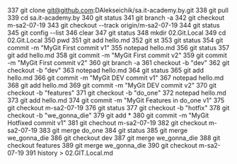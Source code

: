  337  git clone git@github.com:DAlekseichik/sa.it-academy.by.git
  338  git pull
  339  cd sa.it-academy.by
  340  git status
  341  git branch -a
  342  git checkout m-sa2-07-19
  343  git checkout --track origin/m-sa2-07-19
  344  git status
  345  git config --list
  346  clear
  347  git status
  348  mkdir 02.Git.Local
  349  cd 02.Git.Local
  350  pwd
  351  git add hello.md
  352  git st
  353  git status
  354  git commit -m "MyGit First commit v1"
  355  notepad hello.md
  356  git status
  357  git add hello.md
  358  git commit -m "MyGit First commit v2"
  359  git commit -m "MyGit First commit v2"
  360  git branch -a
  361  checkout -b "dev"
  362  git checkout -b "dev"
  363  notepad hello.md
  364  git status
  365  git add hello.md
  366  git commit -m "MyGit DEV commit v1"
  367  notepad hello.md
  368  git add hello.md
  369  git commit -m "MyGit DEV commit v2"
  370  git checkout -b "features"
  371  git checkout -b "do_one"
  372  notepad hello.md
  373  git add hello.md
  374  git commit -m "MyGit Features in do_one v1"
  375  git checkout m-sa2-07-19
  376  git status
  377  git checkout -b "hotfix"
  378  git checkout -b "we_gonna_die"
  379  git add *
  380  git commit -m "MyGit Hotfixed commit v1"
  381  git chechout m-sa2-07-19
  382  git checkout m-sa2-07-19
  383  git merge do_one
  384  git status
  385  git merge we_gonna_die
  386  git checkout dev
  387  git merge we_gonna_die
  388  git checkout features
  389  git merge we_gonna_die
  390  git checkout m-sa2-07-19
  391  history > 02.GIT.Local.md
